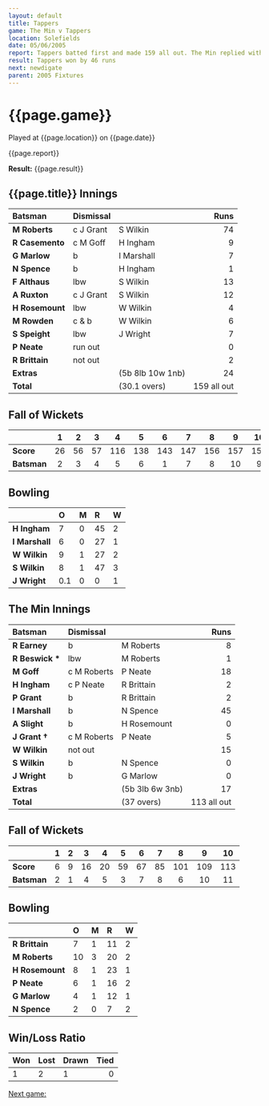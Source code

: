 ```yaml
---
layout: default
title: Tappers
game: The Min v Tappers 
location: Solefields
date: 05/06/2005
report: Tappers batted first and made 159 all out. The Min replied with 113 all out
result: Tappers won by 46 runs
next: newdigate
parent: 2005 Fixtures
---
```


# {{page.game}}

Played at {{page.location}} on {{page.date}}

{{page.report}}

**Result:** {{page.result}}

## {{page.title}} Innings

| Batsman | Dismissal |  | Runs |
|:---|:---|---|---:|
| **M Roberts** | c J Grant | S Wilkin | 74 |
| **R Casemento** | c M Goff | H Ingham | 9 |
| **G Marlow** | b | I Marshall | 7 |
| **N Spence** | b | H Ingham | 1 |
| **F Althaus** | lbw | S Wilkin | 13 |
| **A Ruxton** | c J Grant | S Wilkin | 12 |
| **H Rosemount** | lbw | W Wilkin | 4 |
| **M Rowden** | c & b | W Wilkin | 6 |
| **S Speight** | lbw | J Wright | 7 |
| **P Neate** | run out |  | 0 |
| **R Brittain** | not out |  | 2 |
| **Extras** | | (5b 8lb 10w 1nb) | 24 |
| **Total** | | (30.1 overs) | 159 all out |

## Fall of Wickets

| | 1 | 2 | 3 | 4 | 5 | 6 | 7 | 8 | 9 | 10 |
|---|:---:|:---:|:---:|:---:|:---:|:---:|:---:|:---:|:---:|:---:|
| **Score** | 26 | 56 | 57 | 116 | 138 | 143 | 147 | 156 | 157 | 159 |
| **Batsman** | 2 | 3 | 4 | 5 | 6 | 1 | 7 | 8 | 10 | 9 |

## Bowling

| | O | M | R | W |
|---|:---|:---|:---|:---|
| **H Ingham** | 7 | 0 | 45 | 2 |
| **I Marshall** | 6 | 0 | 27 | 1 |
| **W Wilkin** | 9 | 1 | 27 | 2 |
| **S Wilkin** | 8 | 1 | 47 | 3 |
| **J Wright** | 0.1 | 0 | 0 | 1 |

## The Min Innings

| Batsman | Dismissal |  | Runs |
|:---|:---|---|---:|
| **R Earney** | b | M Roberts | 8 |
| **R Beswick &#42;** | lbw | M Roberts | 1 |
| **M Goff** | c M Roberts | P Neate | 18 |
| **H Ingham** | c P Neate | R Brittain | 2 |
| **P Grant** | b | R Brittain | 2 |
| **I Marshall** | b | N Spence | 45 |
| **A Slight** | b | H Rosemount | 0 |
| **J Grant &#8224;** | c M Roberts | P Neate | 5 |
| **W Wilkin** | not out |  | 15 |
| **S Wilkin** | b | N Spence | 0 |
| **J Wright** | b | G Marlow | 0 |
| **Extras** | | (5b 3lb 6w 3nb) | 17 |
| **Total** | | (37 overs) | 113 all out |

## Fall of Wickets

| | 1 | 2 | 3 | 4 | 5 | 6 | 7 | 8 | 9 | 10 |
|---|:---:|:---:|:---:|:---:|:---:|:---:|:---:|:---:|:---:|:---:|
| **Score** | 6 | 9 | 16 | 20 | 59 | 67 | 85 | 101 | 109 | 113 |
| **Batsman** | 2 | 1 | 4 | 5 | 3 | 7 | 8 | 6 | 10 | 11 |

## Bowling

| | O | M | R | W |
|---|:---|:---|:---|:---|
| **R Brittain** | 7 | 1 | 11 | 2 |
| **M Roberts** | 10 | 3 | 20 | 2 |
| **H Rosemount** | 8 | 1 | 23 | 1 |
| **P Neate** | 6 | 1 | 16 | 2 |
| **G Marlow** | 4 | 1 | 12 | 1 |
| **N Spence** | 2 | 0 | 7 | 2 |

## Win/Loss Ratio

| Won | Lost | Drawn | Tied |
|:---|:---|:---|---:|
| 1 | 2 | 1 | 0 |

[Next game:]({{page.next}})